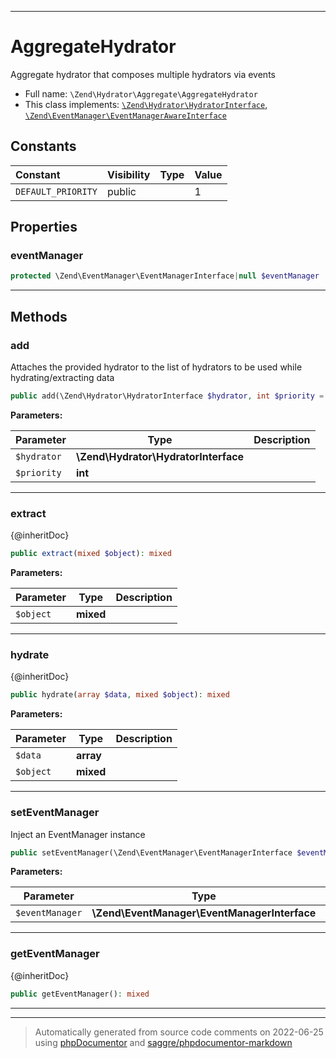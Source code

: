 ***

# AggregateHydrator

Aggregate hydrator that composes multiple hydrators via events



* Full name: `\Zend\Hydrator\Aggregate\AggregateHydrator`
* This class implements:
[`\Zend\Hydrator\HydratorInterface`](../HydratorInterface.md), [`\Zend\EventManager\EventManagerAwareInterface`](../../EventManager/EventManagerAwareInterface.md)


## Constants

| Constant | Visibility | Type | Value |
|:---------|:-----------|:-----|:------|
|`DEFAULT_PRIORITY`|public| |1|

## Properties


### eventManager



```php
protected \Zend\EventManager\EventManagerInterface|null $eventManager
```






***

## Methods


### add

Attaches the provided hydrator to the list of hydrators to be used while hydrating/extracting data

```php
public add(\Zend\Hydrator\HydratorInterface $hydrator, int $priority = self::DEFAULT_PRIORITY): mixed
```








**Parameters:**

| Parameter | Type | Description |
|-----------|------|-------------|
| `$hydrator` | **\Zend\Hydrator\HydratorInterface** |  |
| `$priority` | **int** |  |




***

### extract

{@inheritDoc}

```php
public extract(mixed $object): mixed
```








**Parameters:**

| Parameter | Type | Description |
|-----------|------|-------------|
| `$object` | **mixed** |  |




***

### hydrate

{@inheritDoc}

```php
public hydrate(array $data, mixed $object): mixed
```








**Parameters:**

| Parameter | Type | Description |
|-----------|------|-------------|
| `$data` | **array** |  |
| `$object` | **mixed** |  |




***

### setEventManager

Inject an EventManager instance

```php
public setEventManager(\Zend\EventManager\EventManagerInterface $eventManager): void
```








**Parameters:**

| Parameter | Type | Description |
|-----------|------|-------------|
| `$eventManager` | **\Zend\EventManager\EventManagerInterface** |  |




***

### getEventManager

{@inheritDoc}

```php
public getEventManager(): mixed
```











***


***
> Automatically generated from source code comments on 2022-06-25 using [phpDocumentor](http://www.phpdoc.org/) and [saggre/phpdocumentor-markdown](https://github.com/Saggre/phpDocumentor-markdown)
